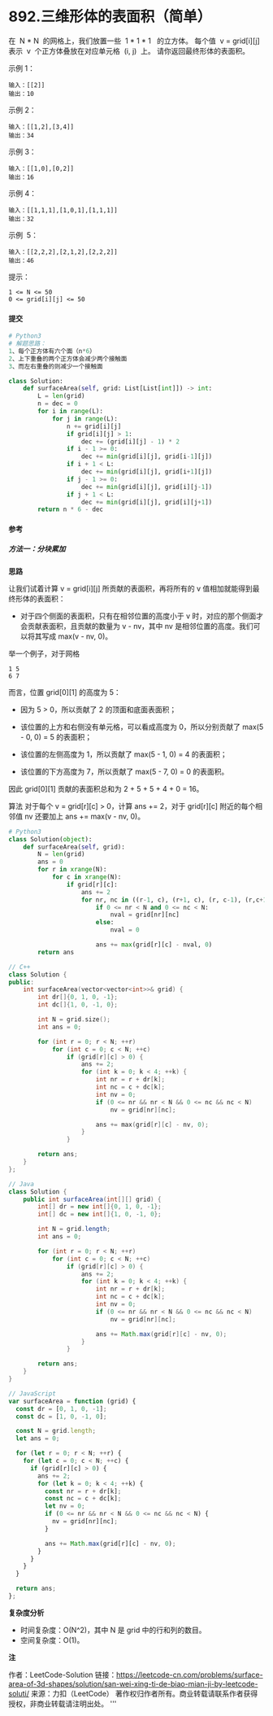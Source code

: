 # 892.三维形体的表面积（简单）

在  N * N  的网格上，我们放置一些  1 * 1 \* 1   的立方体。
每个值  v = grid[i][j]  表示  v  个正方体叠放在对应单元格  (i, j)  上。
请你返回最终形体的表面积。

示例 1：

```text
输入：[[2]]
输出：10
```

示例 2：

```text
输入：[[1,2],[3,4]]
输出：34
```

示例 3：

```text
输入：[[1,0],[0,2]]
输出：16
```

示例 4：

```text
输入：[[1,1,1],[1,0,1],[1,1,1]]
输出：32
```

示例  5：

```text
输入：[[2,2,2],[2,1,2],[2,2,2]]
输出：46
```

提示：

```text
1 <= N <= 50
0 <= grid[i][j] <= 50
```

#### 提交

```py
# Python3
# 解题思路：
1、每个正方体有六个面（n*6）
2、上下重叠的两个正方体会减少两个接触面
3、而左右重叠的则减少一个接触面

class Solution:
    def surfaceArea(self, grid: List[List[int]]) -> int:
        L = len(grid)
        n = dec = 0
        for i in range(L):
            for j in range(L):
                n += grid[i][j]
                if grid[i][j] > 1:
                    dec += (grid[i][j] - 1) * 2
                if i - 1 >= 0:
                    dec += min(grid[i][j], grid[i-1][j])
                if i + 1 < L:
                    dec += min(grid[i][j], grid[i+1][j])
                if j - 1 >= 0:
                    dec += min(grid[i][j], grid[i][j-1])
                if j + 1 < L:
                    dec += min(grid[i][j], grid[i][j+1])
        return n * 6 - dec
```

#### 参考

##### 方法一：分块累加

**思路**

让我们试着计算 v = grid[i][j] 所贡献的表面积，再将所有的 v 值相加就能得到最终形体的表面积：

- 对于四个侧面的表面积，只有在相邻位置的高度小于 v 时，对应的那个侧面才会贡献表面积，且贡献的数量为 v - nv，其中 nv 是相邻位置的高度。我们可以将其写成 max(v - nv, 0)。

举一个例子，对于网格

```text
1 5
6 7
```

而言，位置 grid[0][1] 的高度为 5：

- 因为 5 > 0，所以贡献了 2 的顶面和底面表面积；

- 该位置的上方和右侧没有单元格，可以看成高度为 0，所以分别贡献了 max(5 - 0, 0) = 5 的表面积；

- 该位置的左侧高度为 1，所以贡献了 max(5 - 1, 0) = 4 的表面积；

- 该位置的下方高度为 7，所以贡献了 max(5 - 7, 0) = 0 的表面积。

因此 grid[0][1] 贡献的表面积总和为 2 + 5 + 5 + 4 + 0 = 16。

算法
对于每个 v = grid[r][c] > 0，计算 ans += 2，对于 grid[r][c] 附近的每个相邻值 nv 还要加上 ans += max(v - nv, 0)。

```py
# Python3
class Solution(object):
    def surfaceArea(self, grid):
        N = len(grid)
        ans = 0
        for r in xrange(N):
            for c in xrange(N):
                if grid[r][c]:
                    ans += 2
                    for nr, nc in ((r-1, c), (r+1, c), (r, c-1), (r,c+1)):
                        if 0 <= nr < N and 0 <= nc < N:
                            nval = grid[nr][nc]
                        else:
                            nval = 0

                        ans += max(grid[r][c] - nval, 0)
        return ans
```

```c++
// C++
class Solution {
public:
    int surfaceArea(vector<vector<int>>& grid) {
        int dr[]{0, 1, 0, -1};
        int dc[]{1, 0, -1, 0};

        int N = grid.size();
        int ans = 0;

        for (int r = 0; r < N; ++r)
            for (int c = 0; c < N; ++c)
                if (grid[r][c] > 0) {
                    ans += 2;
                    for (int k = 0; k < 4; ++k) {
                        int nr = r + dr[k];
                        int nc = c + dc[k];
                        int nv = 0;
                        if (0 <= nr && nr < N && 0 <= nc && nc < N)
                            nv = grid[nr][nc];

                        ans += max(grid[r][c] - nv, 0);
                    }
                }

        return ans;
    }
};
```

```java
// Java
class Solution {
    public int surfaceArea(int[][] grid) {
        int[] dr = new int[]{0, 1, 0, -1};
        int[] dc = new int[]{1, 0, -1, 0};

        int N = grid.length;
        int ans = 0;

        for (int r = 0; r < N; ++r)
            for (int c = 0; c < N; ++c)
                if (grid[r][c] > 0) {
                    ans += 2;
                    for (int k = 0; k < 4; ++k) {
                        int nr = r + dr[k];
                        int nc = c + dc[k];
                        int nv = 0;
                        if (0 <= nr && nr < N && 0 <= nc && nc < N)
                            nv = grid[nr][nc];

                        ans += Math.max(grid[r][c] - nv, 0);
                    }
                }

        return ans;
    }
}
```

```js
// JavaScript
var surfaceArea = function (grid) {
  const dr = [0, 1, 0, -1];
  const dc = [1, 0, -1, 0];

  const N = grid.length;
  let ans = 0;

  for (let r = 0; r < N; ++r) {
    for (let c = 0; c < N; ++c) {
      if (grid[r][c] > 0) {
        ans += 2;
        for (let k = 0; k < 4; ++k) {
          const nr = r + dr[k];
          const nc = c + dc[k];
          let nv = 0;
          if (0 <= nr && nr < N && 0 <= nc && nc < N) {
            nv = grid[nr][nc];
          }

          ans += Math.max(grid[r][c] - nv, 0);
        }
      }
    }
  }

  return ans;
};
```

**复杂度分析**

- 时间复杂度：O(N^2)，其中 N 是 grid 中的行和列的数目。
- 空间复杂度：O(1)。

**注**

作者：LeetCode-Solution
链接：https://leetcode-cn.com/problems/surface-area-of-3d-shapes/solution/san-wei-xing-ti-de-biao-mian-ji-by-leetcode-soluti/
来源：力扣（LeetCode）
著作权归作者所有。商业转载请联系作者获得授权，非商业转载请注明出处。
'''
